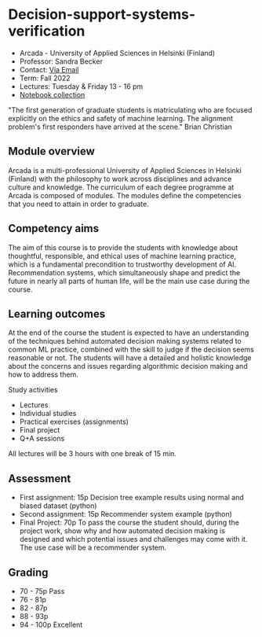 # Decision-support-systems-verification

- Arcada - University of Applied Sciences in Helsinki (Finland)
- Professor: Sandra Becker
- Contact: [Via Email](mailto:sandra.becker1982@gmail.com)
- Term: Fall 2022
- Lectures: Tuesday & Friday 13 - 16 pm
- [Notebook collection](https://observablehq.com/collection/@sandraviz/ai-ethics)

"The first generation of graduate students is matriculating who are focused explicitly on the ethics and safety of machine learning. The alignment problem's first responders have arrived at the scene."
Brian Christian

## Module overview
Arcada is a multi-professional University of Applied Sciences in Helsinki (Finland) with the philosophy to work across disciplines and advance culture and knowledge. The curriculum of each degree programme at Arcada is composed of modules. The modules define the competencies that you need to attain in order to graduate.

## Competency aims
The aim of this course is to provide the students with knowledge about thoughtful, responsible, and ethical uses of machine learning practice, which is a fundamental precondition to trustworthy development of AI. Recommendation systems, which simultaneously shape and predict the future in nearly all parts of human life, will be the main use case during the course.

## Learning outcomes
At the end of the course the student is expected to have an understanding of the techniques behind automated decision making systems related to common ML practice, combined with the skill to judge if the decision seems reasonable or not. The students will have a detailed and holistic knowledge about the concerns and issues regarding algorithmic decision making and how to address them.

Study activities
- Lectures
- Individual studies
- Practical exercises (assignments)
- Final project
- Q+A sessions

All lectures will be 3 hours with one break of 15 min.

## Assessment

- First assignment: 15p
Decision tree example results using normal and biased dataset (python)
- Second assignment: 15p
Recommender system example (python)
- Final Project: 70p
To pass the course the student should, during the project work, show why and how automated decision making is designed and which potential issues and challenges may come with it. The use case will be a recommender system.

## Grading
- 70 - 75p Pass
- 76 - 81p
- 82 - 87p
- 88 - 93p
- 94 - 100p Excellent

